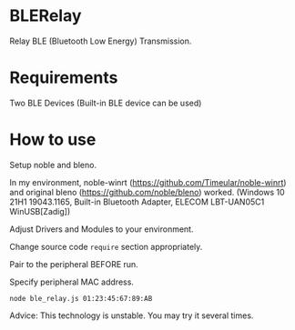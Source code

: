 # BLERelay
Relay BLE (Bluetooth Low Energy) Transmission.

# Requirements
Two BLE Devices (Built-in BLE device can be used)

# How to use
Setup noble and bleno.

In my environment, noble-winrt (https://github.com/Timeular/noble-winrt) and original bleno (https://github.com/noble/bleno) worked. (Windows 10 21H1 19043.1165, Built-in Bluetooth Adapter, ELECOM LBT-UAN05C1 WinUSB[Zadig])

Adjust Drivers and Modules to your environment.

Change source code `require` section appropriately.

Pair to the peripheral BEFORE run.

Specify peripheral MAC address.

`node ble_relay.js 01:23:45:67:89:AB`

Advice: This technology is unstable. You may try it several times.
